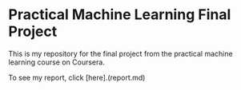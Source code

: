# Practical Machine Learning Final Project

This is my repository for the final project from the practical machine learning course on Coursera.

To see my report, click [here].(report.md)
